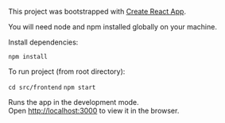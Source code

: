 This project was bootstrapped with [Create React App](https://github.com/facebook/create-react-app).

You will need node and npm installed globally on your machine.

Install dependencies:

`npm install`

To run project (from root directory):

`cd src/frontend`
`npm start`

Runs the app in the development mode.<br />
Open [http://localhost:3000](http://localhost:3000) to view it in the browser.
